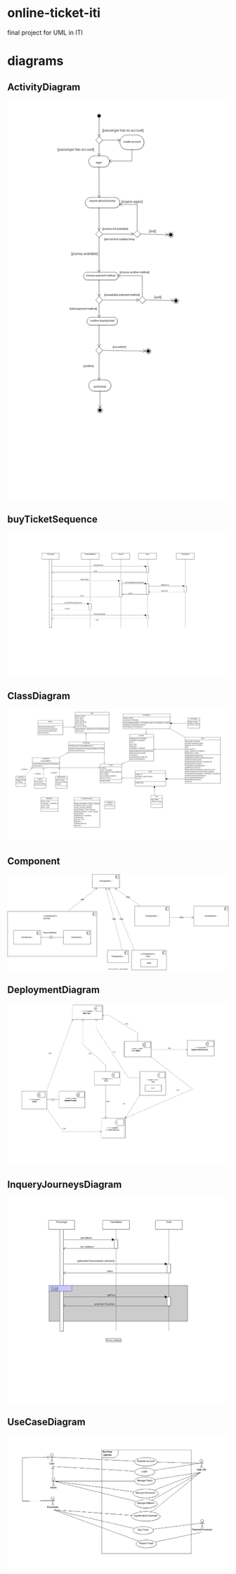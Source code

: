 # online-ticket-iti
final project for UML in ITI
# diagrams 

## ActivityDiagram
![](Diagram%20PNGs/ActivityDiagram.png)
## buyTicketSequence
![](Diagram%20PNGs/buyTicketSequence.png)
## ClassDiagram
![](Diagram%20PNGs/ClassDiagram.png)
## Component
![](Diagram%20PNGs/Component.drawio.svg)
## DeploymentDiagram
![](Diagram%20PNGs/DeploymentDiagram.png)
## InqueryJourneysDiagram
![](Diagram%20PNGs/InqueryJourneysDiagram.png)
## UseCaseDiagram
![](Diagram%20PNGs/UseCaseDiagram.png)